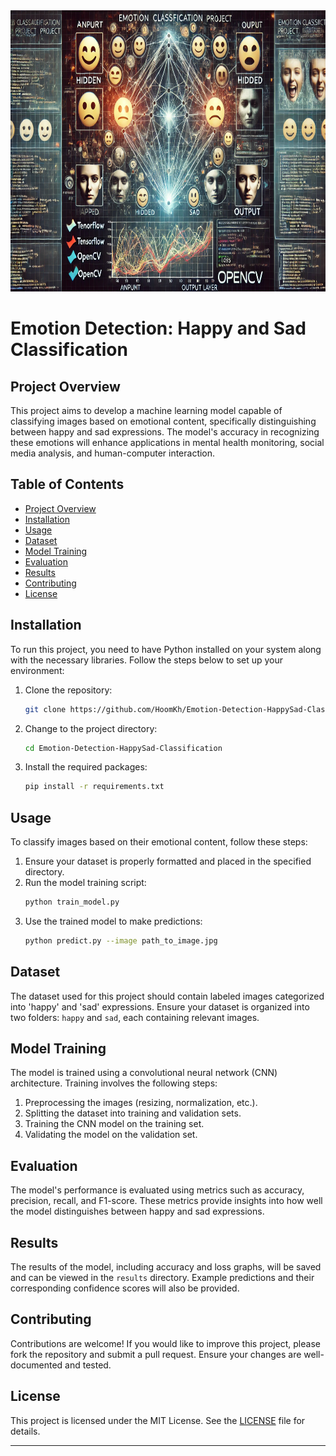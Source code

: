 <div style="text-align: center;">
    <img src="banner/happy_sad_classification.jpg" style="width:950px;height:450px;">
</div>


# Emotion Detection: Happy and Sad Classification

## Project Overview
This project aims to develop a machine learning model capable of classifying images based on emotional content, specifically distinguishing between happy and sad expressions. The model's accuracy in recognizing these emotions will enhance applications in mental health monitoring, social media analysis, and human-computer interaction.

## Table of Contents
- [Project Overview](#project-overview)
- [Installation](#installation)
- [Usage](#usage)
- [Dataset](#dataset)
- [Model Training](#model-training)
- [Evaluation](#evaluation)
- [Results](#results)
- [Contributing](#contributing)
- [License](#license)

## Installation
To run this project, you need to have Python installed on your system along with the necessary libraries. Follow the steps below to set up your environment:

1. Clone the repository:
    ```bash
    git clone https://github.com/HoomKh/Emotion-Detection-HappySad-Classification.git
    ```
2. Change to the project directory:
    ```bash
    cd Emotion-Detection-HappySad-Classification
    ```
3. Install the required packages:
    ```bash
    pip install -r requirements.txt
    ```

## Usage
To classify images based on their emotional content, follow these steps:

1. Ensure your dataset is properly formatted and placed in the specified directory.
2. Run the model training script:
    ```bash
    python train_model.py
    ```
3. Use the trained model to make predictions:
    ```bash
    python predict.py --image path_to_image.jpg
    ```

## Dataset
The dataset used for this project should contain labeled images categorized into 'happy' and 'sad' expressions. Ensure your dataset is organized into two folders: `happy` and `sad`, each containing relevant images.

## Model Training
The model is trained using a convolutional neural network (CNN) architecture. Training involves the following steps:
1. Preprocessing the images (resizing, normalization, etc.).
2. Splitting the dataset into training and validation sets.
3. Training the CNN model on the training set.
4. Validating the model on the validation set.

## Evaluation
The model's performance is evaluated using metrics such as accuracy, precision, recall, and F1-score. These metrics provide insights into how well the model distinguishes between happy and sad expressions.

## Results
The results of the model, including accuracy and loss graphs, will be saved and can be viewed in the `results` directory. Example predictions and their corresponding confidence scores will also be provided.

## Contributing
Contributions are welcome! If you would like to improve this project, please fork the repository and submit a pull request. Ensure your changes are well-documented and tested.

## License
This project is licensed under the MIT License. See the [LICENSE](LICENSE) file for details.

---
